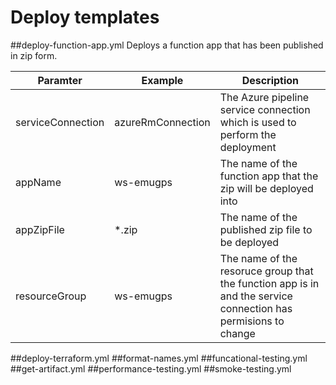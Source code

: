# Deploy templates

##deploy-function-app.yml
Deploys a function app that has been published in zip form.

| Paramter | Example | Description |
|----------|---------|-------------|
|serviceConnection | azureRmConnection | The Azure pipeline service connection which is used to perform the deployment |
|appName           | ws-emugps         | The name of the function app that the zip will be deployed into |
|appZipFile        | *.zip             | The name of the published zip file to be deployed |
|resourceGroup     | ws-emugps         | The name of the resoruce group that the function app is in and the service connection has permisions to change |

##deploy-terraform.yml
##format-names.yml
##funcational-testing.yml
##get-artifact.yml
##performance-testing.yml
##smoke-testing.yml

